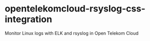 # opentelekomcloud-rsyslog-css-integration
Monitor Linux logs with ELK and rsyslog in Open Telekom Cloud
